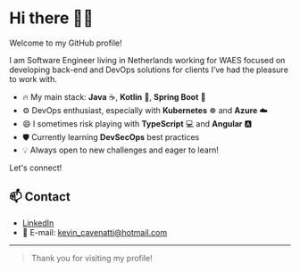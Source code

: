 # Hi there 👋😄

Welcome to my GitHub profile!

I am Software Engineer living in Netherlands working for WAES focused on developing back-end and DevOps solutions for clients I’ve had the pleasure to work with.

- 🔥 My main stack: **Java** ☕️, **Kotlin** 💙, **Spring Boot** 🌱
- ⚙️ DevOps enthusiast, especially with **Kubernetes** ☸️ and **Azure** ☁️
- 😄 I sometimes risk playing with **TypeScript** 💻 and **Angular** 🅰️
- 🛡️ Currently learning **DevSecOps** best practices
- 💡 Always open to new challenges and eager to learn!

Let's connect!

## 📫 Contact

- [LinkedIn](https://www.linkedin.com/in/kevin-cavenatti-a5063410a/)  
- 📧 E-mail: kevin_cavenatti@hotmail.com

---

> Thank you for visiting my profile!

